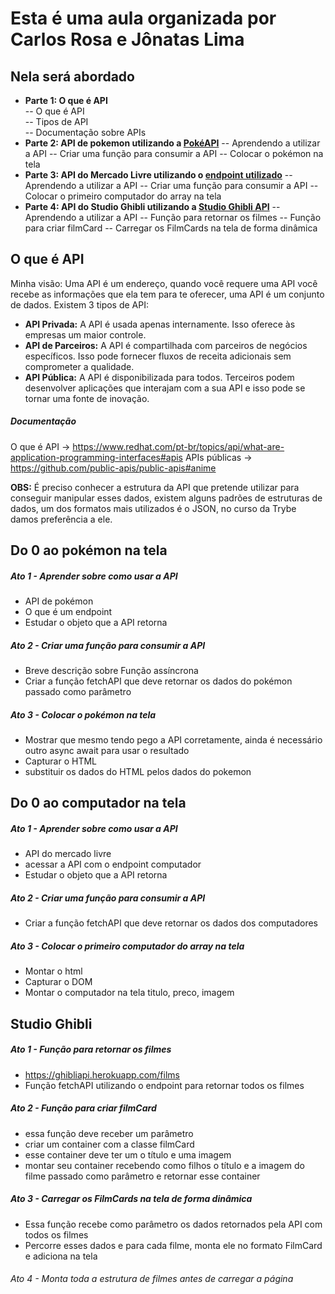 # Esta é uma aula organizada por Carlos Rosa e Jônatas Lima

## Nela será abordado
- **Parte 1: O que é API** <br>
-- O que é API <br>
-- Tipos de API <br>
-- Documentação sobre APIs <br>
- **Parte 2: API de pokemon utilizando a [PokéAPI](https://pokeapi.co/)**
-- Aprendendo a utilizar a API
-- Criar uma função para consumir a API
-- Colocar o pokémon na tela
- **Parte 3: API do Mercado Livre utilizando o [endpoint utilizado](https://api.mercadolibre.com/sites/MLB/search?q=computador)**
-- Aprendendo a utilizar a API
-- Criar uma função para consumir a API
-- Colocar o primeiro computador do array na tela
- **Parte 4: API do Studio Ghibli utilizando a [Studio Ghibli API](https://ghibliapi.herokuapp.com/)**
-- Aprendendo a utilizar a API
-- Função para retornar os filmes
-- Função para criar filmCard
-- Carregar os FilmCards na tela de forma dinâmica 

## O que é API

Minha visão: Uma API é um endereço, quando você requere uma API você recebe as informações que ela tem para te oferecer, uma API é um conjunto de dados. Existem 3 tipos de API: 
- **API Privada:** A API é usada apenas internamente. Isso oferece às empresas um maior controle.
- **API de Parceiros:** A API é compartilhada com parceiros de negócios específicos. Isso pode fornecer fluxos de receita adicionais sem comprometer a qualidade.
- **API Pública:** A API é disponibilizada para todos. Terceiros podem desenvolver aplicações que interajam com a sua API e isso pode se tornar uma fonte de inovação.

##### Documentação
O que é API -> https://www.redhat.com/pt-br/topics/api/what-are-application-programming-interfaces#apis
APIs públicas -> https://github.com/public-apis/public-apis#anime

**OBS:** É preciso conhecer a estrutura da API que pretende utilizar para conseguir manipular esses dados, existem alguns padrões de estruturas de dados, um dos formatos mais utilizados é o JSON, no curso da Trybe damos preferência a ele.

## Do 0 ao pokémon na tela

##### Ato 1 - Aprender sobre como usar a API
- API de pokémon
- O que é um endpoint 
- Estudar o objeto que a API retorna

##### Ato 2 - Criar uma função para consumir a API
- Breve descrição sobre Função assíncrona
- Criar a função fetchAPI que deve retornar os dados do pokémon passado como parâmetro

##### Ato 3 - Colocar o pokémon na tela
- Mostrar que mesmo tendo pego a API corretamente,  ainda é necessário outro async await para usar o resultado
- Capturar o HTML
- substituir os dados do HTML pelos dados do pokemon

## Do 0 ao computador na tela

##### Ato 1 - Aprender sobre como usar a API
- API do mercado livre
- acessar a API com o endpoint computador
- Estudar o objeto que a API retorna

##### Ato 2 - Criar uma função para consumir a API
- Criar a função fetchAPI que deve retornar os dados dos computadores 

##### Ato 3 - Colocar o primeiro computador do array na tela
- Montar o html
- Capturar o DOM
- Montar o computador na tela titulo, preco, imagem

## Studio Ghibli

##### Ato 1 - Função para retornar os filmes
- https://ghibliapi.herokuapp.com/films
- Função fetchAPI utilizando o endpoint para retornar todos os filmes

##### Ato 2 - Função para criar filmCard
- essa função deve receber um parâmetro
- criar um container com a classe filmCard
- esse container deve ter um o título e uma imagem
- montar seu container recebendo como filhos o título e a imagem do filme passado como parâmetro e retornar esse container

##### Ato 3 - Carregar os FilmCards na tela de forma dinâmica 
- Essa função recebe como parâmetro os dados retornados pela API com todos os filmes
- Percorre esses dados e para cada filme, monta ele no formato FilmCard e adiciona na tela 

###### Ato 4 - Monta toda a estrutura de filmes antes de carregar a página

